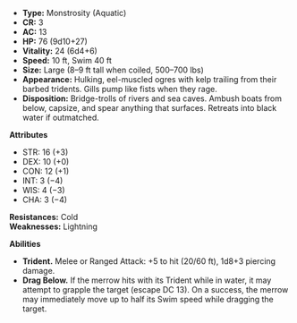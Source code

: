 - **Type:** Monstrosity (Aquatic)
- **CR:** 3
- **AC:** 13
- **HP:** 76 (9d10+27)
- **Vitality:** 24 (6d4+6)
- **Speed:** 10 ft, Swim 40 ft
- **Size:** Large (8–9 ft tall when coiled, 500–700 lbs)
- **Appearance:** Hulking, eel-muscled ogres with kelp trailing from their barbed tridents. Gills pump like fists when they rage.
- **Disposition:** Bridge-trolls of rivers and sea caves. Ambush boats from below, capsize, and spear anything that surfaces. Retreats into black water if outmatched.

**Attributes**
- STR: 16 (+3)
- DEX: 10 (+0)
- CON: 12 (+1)
- INT: 3 (−4)
- WIS: 4 (−3)
- CHA: 3 (−4)

**Resistances:** Cold  
**Weaknesses:** Lightning

**Abilities**
- **Trident.** Melee or Ranged Attack: +5 to hit (20/60 ft), 1d8+3 piercing damage.
- **Drag Below.** If the merrow hits with its Trident while in water, it may attempt to grapple the target (escape DC 13). On a success, the merrow may immediately move up to half its Swim speed while dragging the target.
